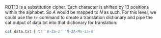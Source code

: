 ROT13 is a substitution cipher. Each character is shifted by 13 positions within the alphabet. So *A* would be mapped to *N* as such. For this level, we could use the `tr` command to create a translation dictionary and pipe the cat output of data.txt into that dictionary for translation:

```sh
cat data.txt | tr 'A-Za-z' 'N-ZA-Mn-za-m'
```